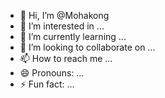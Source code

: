- 👋 Hi, I’m @Mohakong
- 👀 I’m interested in ...
- 🌱 I’m currently learning ...
- 💞️ I’m looking to collaborate on ...
- 📫 How to reach me ...
- 😄 Pronouns: ...
- ⚡ Fun fact: ...

<!---
Mohakong/Mohakong is a ✨ special ✨ repository because its `README.md` (this file) appears on your GitHub profile.
You can click the Preview link to take a look at your changes.
--->
